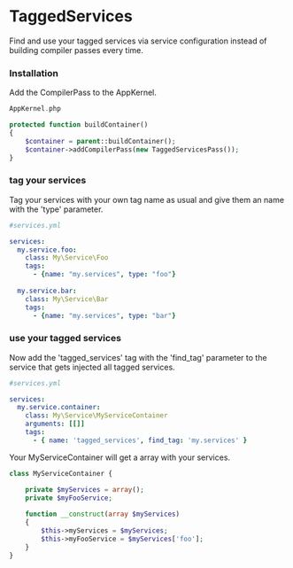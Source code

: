 TaggedServices
==============

Find and use your tagged services via service configuration instead of building compiler passes every time.

### Installation

Add the CompilerPass to the AppKernel.

```php
AppKernel.php

protected function buildContainer()
{
    $container = parent::buildContainer();
    $container->addCompilerPass(new TaggedServicesPass());
}
```

### tag your services

Tag your services with your own tag name as usual and give them an name with the 'type' parameter.

```yaml
#services.yml

services:
  my.service.foo:
    class: My\Service\Foo
    tags:
      - {name: "my.services", type: "foo"}
      
  my.service.bar:
    class: My\Service\Bar
    tags:
      - {name: "my.services", type: "bar"}
```

### use your tagged services

Now add the 'tagged_services' tag with the 'find_tag' parameter to the service that gets injected all tagged services.

```yaml
#services.yml

services:
  my.service.container:
    class: My\Service\MyServiceContainer
    arguments: [[]]
    tags:
      - { name: 'tagged_services', find_tag: 'my.services' }
```

Your MyServiceContainer will get a array with your services.

```php
class MyServiceContainer {

    private $myServices = array();
    private $myFooService;
    
    function __construct(array $myServices) 
    {    
        $this->myServices = $myServices;
        $this->myFooService = $myServices['foo'];
    }
}
```